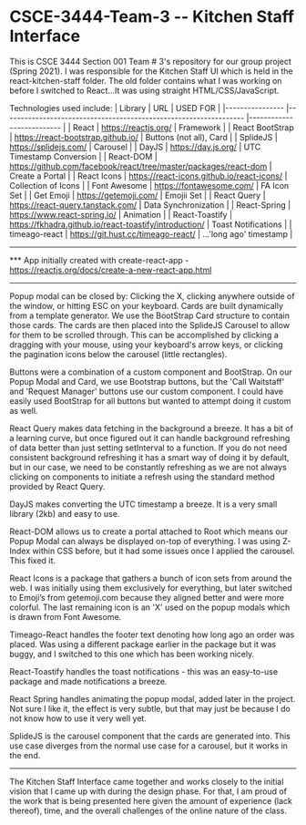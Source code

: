 # CSCE-3444-Team-3 -- Kitchen Staff Interface

This is CSCE 3444 Section 001 Team # 3's repository for our group project (Spring 2021). I was responsible for the Kitchen Staff UI which is held in the react-kitchen-staff folder. The old folder contains what I was working on before I switched to React...It was using straight HTML/CSS/JavaScript.

Technologies used include:
| Library        	| URL                                                              	| USED FOR                 	|
|----------------	|------------------------------------------------------------------	|--------------------------	|
| React          	| https://reactjs.org/                                             	| Framework                	|
| React BootStrap	| https://react-bootstrap.github.io/                               	| Buttons (not all), Card  	|
| SplideJS       	| https://splidejs.com/                                            	| Carousel                 	|
| DayJS          	| https://day.js.org/                                              	| UTC Timestamp Conversion 	|
| React-DOM      	| https://github.com/facebook/react/tree/master/packages/react-dom 	| Create a Portal          	|
| React Icons    	| https://react-icons.github.io/react-icons/                       	| Collection of Icons      	|
| Font Awesome   	| https://fontawesome.com/                                         	| FA Icon Set              	|
| Get Emoji     	| https://getemoji.com/                                            	| Emojii Set               	|
| React Query    	| https://react-query.tanstack.com/                                	| Data Synchronization     	|
| React-Spring   	| https://www.react-spring.io/                                     	| Animation                	|
| React-Toastify 	| https://fkhadra.github.io/react-toastify/introduction/           	| Toast Notifications      	|
| timeago-react  	| https://git.hust.cc/timeago-react/                               	| …'long ago' timestamp    	|

---

*** App initially created with create-react-app - https://reactjs.org/docs/create-a-new-react-app.html

---

Popup modal can be closed by: Clicking the X, clicking anywhere outside of the window, or hitting ESC on your keyboard.
Cards are built dynamically from a template generator. We use the BootStrap Card structure to contain those cards. The cards are then placed into the SplideJS Carousel to allow for them to be scrolled through. This can be accomplished by clicking a dragging with your mouse, using your keyboard's arrow keys, or clicking the pagination icons below the carousel (little rectangles). 


Buttons were a combination of a custom component and BootStrap. On our Popup Modal and Card, we use Bootstrap buttons, but the 'Call Waitstaff' and 'Request Manager' buttons use our custom component. I could have easily used BootStrap for all buttons but wanted to attempt doing it custom as well. 


React Query makes data fetching in the background a breeze. It has a bit of a learning curve, but once figured out it can handle background refreshing of data better than just setting setInterval to a function. If you do not need consistent background refreshing it has a smart way of doing it by default, but in our case, we need to be constantly refreshing as we are not always clicking on components to initiate a refresh using the standard method provided by React Query.


DayJS makes converting the UTC timestamp a breeze. It is a very small library (2kb) and easy to use.


React-DOM allows us to create a portal attached to Root which means our Popup Modal can always be displayed on-top of everything. I was using Z-Index within CSS before, but it had some issues once I applied the carousel. This fixed it.


React Icons is a package that gathers a bunch of icon sets from around the web. I was initially using them exclusively for everything, but later switched to Emoji’s from getemoji.com because they aligned better and were more colorful. The last remaining icon is an 'X' used on the popup modals which is drawn from Font Awesome.


Timeago-React handles the footer text denoting how long ago an order was placed. Was using a different package earlier in the package but it was buggy, and I switched to this one which has been working nicely.


React-Toastify handles the toast notifications - this was an easy-to-use package and made notifications a breeze. 


React Spring handles animating the popup modal, added later in the project. Not sure I like it, the effect is very subtle, but that may just be because I do not know how to use it very well yet.


SplideJS is the carousel component that the cards are generated into. This use case diverges from the normal use case for a carousel, but it works in the end.

----

The Kitchen Staff Interface came together and works closely to the initial vision that I came up with during the design phase. For that, I am proud of the work that is being presented here given the amount of experience (lack thereof), time, and the overall challenges of the online nature of the class. 
